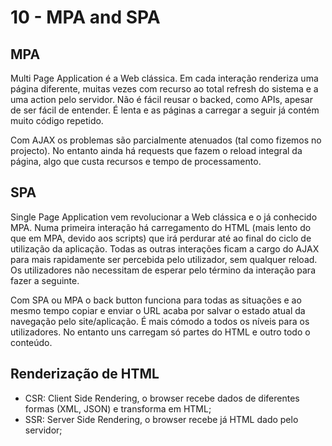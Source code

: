 # 10 - MPA and SPA

## MPA

Multi Page Application é a Web clássica. Em cada interação renderiza uma página diferente, muitas vezes com recurso ao total refresh do sistema e a uma action pelo servidor. Não é fácil reusar o backed, como APIs, apesar de ser fácil de entender. É lenta e as páginas a carregar a seguir já contém muito código repetido. 

Com AJAX os problemas são parcialmente atenuados (tal como fizemos no projecto). No entanto ainda há requests que fazem o reload integral da página, algo que custa recursos e tempo de processamento.

## SPA

Single Page Application vem revolucionar a Web clássica e o já conhecido MPA. Numa primeira interação há carregamento do HTML (mais lento do que em MPA, devido aos scripts) que irá perdurar até ao final do ciclo de utilização da aplicação. Todas as outras interações ficam a cargo do AJAX para mais rapidamente ser percebida pelo utilizador, sem qualquer reload. Os utilizadores não necessitam de esperar pelo término da interação para fazer a seguinte.

Com SPA ou MPA o back button funciona para todas as situações e ao mesmo tempo copiar e enviar o URL acaba por salvar o estado atual da navegação pelo site/aplicação. É mais cómodo a todos os níveis para os utilizadores. No entanto uns carregam só partes do HTML e outro todo o conteúdo.

## Renderização de HTML

- CSR: Client Side Rendering, o browser recebe dados de diferentes formas (XML, JSON) e transforma em HTML;
- SSR: Server Side Rendering, o browser recebe já HTML dado pelo servidor;
